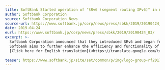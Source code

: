 ```yaml
---
title: SoftBank Started operation of "SRv6 (segment routing IPv6)" in mobile IP network
author: Softbank Corporation
source: Softbank Corporation News
source-url: https://www.softbank.jp/corp/news/press/sbkk/2019/20190424_03/
date: 2019-04-24
eurl: https://www.softbank.jp/corp/news/press/sbkk/2019/20190424_03/
excerpt: >-
  Softbank Corporation announced that they introduced SRv6 and began full-scale operation on a commercial network from April 2019.
  Softbank aims to further enhance the efficiency and functionality of the network by introducing the latest technologies such as SRv6, and aims to realize a highly reliable mobile network that can cope with the future traffic for the age of 5G and IoT.
  [Click here for English translation](<https://translate.google.com/translate?hl=&sl=auto&tl=en&u=https%3A%2F%2Fwww.softbank.jp%2Fcorp%2Fnews%2Fpress%2Fsbkk%2F2019%2F20190424_03%2F>)
  
teaser: https://www.softbank.jp/site/set/common/p/img/logo-group-rf2017-ph1.png
---
```

